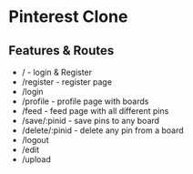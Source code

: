 # Pinterest Clone

## Features & Routes
- /               - login & Register
- /register       - register page
- /login
- /profile        - profile page with boards
- /feed           - feed page with all different pins
- /save/:pinid    - save pins to any board
- /delete/:pinid  - delete any pin from a board
- /logout
- /edit
- /upload
